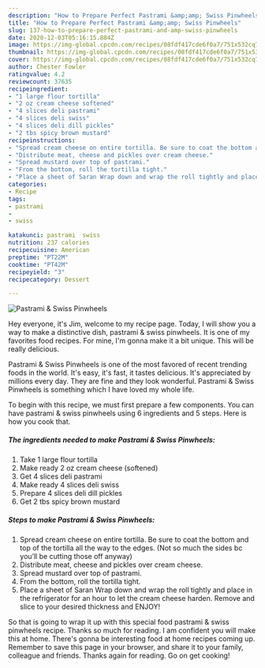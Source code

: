 ```yaml
---
description: "How to Prepare Perfect Pastrami &amp;amp; Swiss Pinwheels"
title: "How to Prepare Perfect Pastrami &amp;amp; Swiss Pinwheels"
slug: 137-how-to-prepare-perfect-pastrami-and-amp-swiss-pinwheels
date: 2020-12-03T05:16:15.884Z
image: https://img-global.cpcdn.com/recipes/08fdf417cde6f0a7/751x532cq70/pastrami-swiss-pinwheels-recipe-main-photo.jpg
thumbnail: https://img-global.cpcdn.com/recipes/08fdf417cde6f0a7/751x532cq70/pastrami-swiss-pinwheels-recipe-main-photo.jpg
cover: https://img-global.cpcdn.com/recipes/08fdf417cde6f0a7/751x532cq70/pastrami-swiss-pinwheels-recipe-main-photo.jpg
author: Chester Fowler
ratingvalue: 4.2
reviewcount: 37635
recipeingredient:
- "1 large flour tortilla"
- "2 oz cream cheese softened"
- "4 slices deli pastrami"
- "4 slices deli swiss"
- "4 slices deli dill pickles"
- "2 tbs spicy brown mustard"
recipeinstructions:
- "Spread cream cheese on entire tortilla. Be sure to coat the bottom and top of the tortilla all the way to the edges. (Not so much the sides bc you’ll be cutting those off anyway)"
- "Distribute meat, cheese and pickles over cream cheese."
- "Spread mustard over top of pastrami."
- "From the bottom, roll the tortilla tight."
- "Place a sheet of Saran Wrap down and wrap the roll tightly and place in the refrigerator for an hour to let the cream cheese harden. Remove and slice to your desired thickness and ENJOY!"
categories:
- Recipe
tags:
- pastrami
- 
- swiss

katakunci: pastrami  swiss 
nutrition: 237 calories
recipecuisine: American
preptime: "PT22M"
cooktime: "PT42M"
recipeyield: "3"
recipecategory: Dessert

---
```



![Pastrami &amp; Swiss Pinwheels](https://img-global.cpcdn.com/recipes/08fdf417cde6f0a7/751x532cq70/pastrami-swiss-pinwheels-recipe-main-photo.jpg)

Hey everyone, it's Jim, welcome to my recipe page. Today, I will show you a way to make a distinctive dish, pastrami &amp; swiss pinwheels. It is one of my favorites food recipes. For mine, I'm gonna make it a bit unique. This will be really delicious.

Pastrami &amp; Swiss Pinwheels is one of the most favored of recent trending foods in the world. It's easy, it's fast, it tastes delicious. It's appreciated by millions every day. They are fine and they look wonderful. Pastrami &amp; Swiss Pinwheels is something which I have loved my whole life.




To begin with this recipe, we must first prepare a few components. You can have pastrami &amp; swiss pinwheels using 6 ingredients and 5 steps. Here is how you cook that.

<!--inarticleads1-->

##### The ingredients needed to make Pastrami &amp; Swiss Pinwheels:

1. Take 1 large flour tortilla
1. Make ready 2 oz cream cheese (softened)
1. Get 4 slices deli pastrami
1. Make ready 4 slices deli swiss
1. Prepare 4 slices deli dill pickles
1. Get 2 tbs spicy brown mustard




<!--inarticleads2-->

##### Steps to make Pastrami &amp; Swiss Pinwheels:

1. Spread cream cheese on entire tortilla. Be sure to coat the bottom and top of the tortilla all the way to the edges. (Not so much the sides bc you’ll be cutting those off anyway)
1. Distribute meat, cheese and pickles over cream cheese.
1. Spread mustard over top of pastrami.
1. From the bottom, roll the tortilla tight.
1. Place a sheet of Saran Wrap down and wrap the roll tightly and place in the refrigerator for an hour to let the cream cheese harden. Remove and slice to your desired thickness and ENJOY!




So that is going to wrap it up with this special food pastrami &amp; swiss pinwheels recipe. Thanks so much for reading. I am confident you will make this at home. There's gonna be interesting food at home recipes coming up. Remember to save this page in your browser, and share it to your family, colleague and friends. Thanks again for reading. Go on get cooking!

